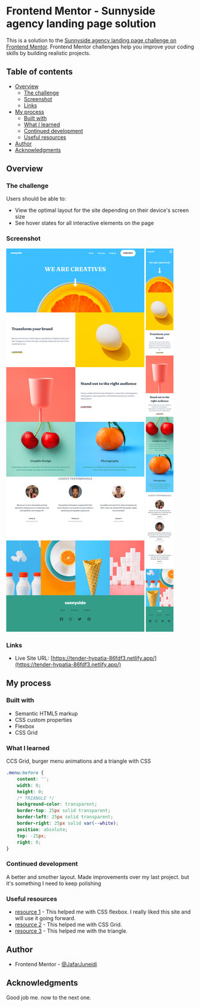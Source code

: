 # Frontend Mentor - Sunnyside agency landing page solution

This is a solution to the [Sunnyside agency landing page challenge on Frontend Mentor](https://www.frontendmentor.io/challenges/sunnyside-agency-landing-page-7yVs3B6ef). Frontend Mentor challenges help you improve your coding skills by building realistic projects.

## Table of contents

-   [Overview](#overview)
    -   [The challenge](#the-challenge)
    -   [Screenshot](#screenshot)
    -   [Links](#links)
-   [My process](#my-process)
    -   [Built with](#built-with)
    -   [What I learned](#what-i-learned)
    -   [Continued development](#continued-development)
    -   [Useful resources](#useful-resources)
-   [Author](#author)
-   [Acknowledgments](#acknowledgments)

## Overview

### The challenge

Users should be able to:

-   View the optimal layout for the site depending on their device's screen size
-   See hover states for all interactive elements on the page

### Screenshot

![desktop](desktop.png)
![mobile](mobile.png)

### Links

-   Live Site URL: [https://tender-hypatia-86fdf3.netlify.app/](https://tender-hypatia-86fdf3.netlify.app/)

## My process

### Built with

-   Semantic HTML5 markup
-   CSS custom properties
-   Flexbox
-   CSS Grid

### What I learned

CCS Grid, burger menu animations and a triangle with CSS

```css
.menu:before {
    content: '';
    width: 0;
    height: 0;
    /* TRIANGLE */
    background-color: transparent;
    border-top: 25px solid transparent;
    border-left: 25px solid transparent;
    border-right: 25px solid var(--white);
    position: absolute;
    top: -25px;
    right: 0;
}
```

### Continued development

A better and smother layout. Made improvements over my last project. but it's something I need to keep polishing

### Useful resources

-   [resource 1](https://css-tricks.com/snippets/css/a-guide-to-flexbox/) - This helped me with CSS flexbox. I really liked this site and will use it going forward.
-   [resource 2](https://developer.mozilla.org/en-US/docs/Web/CSS/CSS_Grid_Layout) - This helped me with CSS Grid.
-   [resource 3](https://css-tricks.com/snippets/css/css-triangle/) - This helped me with the triangle.

## Author

-   Frontend Mentor - [@JafarJuneidi](https://www.frontendmentor.io/profile/JafarJuneidi)

## Acknowledgments

Good job me. now to the next one.
